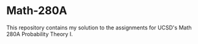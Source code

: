 # Math-280A
This repository contains my solution to the assignments for UCSD's Math 280A Probability Theory I.

